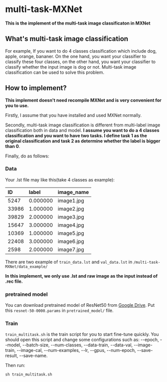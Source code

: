 # multi-task-MXNet
**This is the implement of the multi-task image classificaton in MXNet** 

## What's multi-task image classification
For example, If you want to do 4 classes classification which include dog, apple, orange, bananer. On the one hand, you want your classifier to classify these four classes, on the other hand, you want your classifier to classify whether the input image is dog or not. Multi-task image classification can be used to solve this problem.


## How to implement?
**This implement doesn't need recompile MXNet and is very convenient for you to use.**

Firstly, I assume that you have installed and used MXNet normally. 

Secondly, multi-task image classification is different from multi-label image classification both in data and model. **I assume you want to do a 4 classes classification and you want to have two tasks. I define task 1 as the original classification and task 2 as determine whether the label is bigger than 0**. 

Finally, do as follows:

### Data
Your .lst file may like this(take 4 classes as example):

|ID	|label   |      image_name|
|:------|:-------|:---------------| 
|5247	|0.000000|	image1.jpg|
|33986	|1.000000|	image2.jpg|
|39829	|2.000000|	image3.jpg|
|15647	|3.000000|	image4.jpg|
|10369	|1.000000|	image5.jpg|
|22408	|3.000000|	image6.jpg|
|2598	|2.000000|	image7.jpg|


There are two example of `train_data.lst` and `val_data.lst` in `/multi-task-MXNet/data_example/`

**In this implement, we only use .lst and raw image as the input instead of .rec file.**

### pretrained model
You can download pretrained model of ResNet50 from [Google Drive](https://drive.google.com/open?id=0ByXcv9gLjrVcVkQxMVAzcklQU00).
Put this `resnet-50-0000.params` in `pretrained_model/` file.

### Train
 `train_multitask.sh` is the train script for you to start fine-tune quickly. You should open this script and change some configurations such as: --epoch, --model, --batch-size, --num-classes, --data-train, --data-val, --image-train, --image-cal, --num-examples, --lr, --gpus, --num-epoch, --save-result, --save-name.


Then run: 
```
sh train_multitask.sh
```
